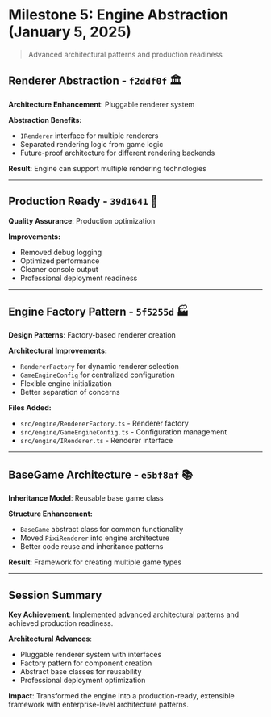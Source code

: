 # Milestone 5: Engine Abstraction (January 5, 2025)

> Advanced architectural patterns and production readiness

## Renderer Abstraction - `f2ddf0f` 🏛️
**Architecture Enhancement**: Pluggable renderer system

**Abstraction Benefits:**
- `IRenderer` interface for multiple renderers
- Separated rendering logic from game logic
- Future-proof architecture for different rendering backends

**Result**: Engine can support multiple rendering technologies

---

## Production Ready - `39d1641` 🚀
**Quality Assurance**: Production optimization

**Improvements:**
- Removed debug logging
- Optimized performance
- Cleaner console output
- Professional deployment readiness

---

## Engine Factory Pattern - `5f5255d` 🏭
**Design Patterns**: Factory-based renderer creation

**Architectural Improvements:**
- `RendererFactory` for dynamic renderer selection
- `GameEngineConfig` for centralized configuration
- Flexible engine initialization
- Better separation of concerns

**Files Added:**
- `src/engine/RendererFactory.ts` - Renderer factory
- `src/engine/GameEngineConfig.ts` - Configuration management
- `src/engine/IRenderer.ts` - Renderer interface

---

## BaseGame Architecture - `e5bf8af` 📚
**Inheritance Model**: Reusable base game class

**Structure Enhancement:**
- `BaseGame` abstract class for common functionality
- Moved `PixiRenderer` into engine architecture
- Better code reuse and inheritance patterns

**Result**: Framework for creating multiple game types

---

## Session Summary

**Key Achievement**: Implemented advanced architectural patterns and achieved production readiness.

**Architectural Advances**:
- Pluggable renderer system with interfaces
- Factory pattern for component creation
- Abstract base classes for reusability
- Professional deployment optimization

**Impact**: Transformed the engine into a production-ready, extensible framework with enterprise-level architecture patterns.
